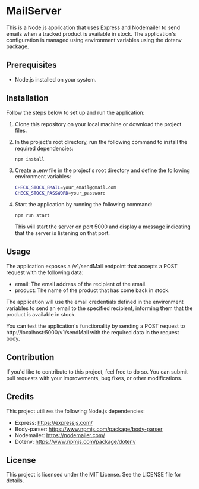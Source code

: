 # MailServer

This is a Node.js application that uses Express and Nodemailer to send emails when a tracked product is available in stock. The application's configuration is managed using environment variables using the dotenv package.

## Prerequisites

- Node.js installed on your system.

## Installation

Follow the steps below to set up and run the application:

1. Clone this repository on your local machine or download the project files.

2. In the project's root directory, run the following command to install the required dependencies:

   ```bash
   npm install
   ```

3. Create a .env file in the project's root directory and define the following environment variables:

   ```bash
   CHECK_STOCK_EMAIL=your_email@gmail.com
   CHECK_STOCK_PASSWORD=your_password
   ```

4. Start the application by running the following command:

   ```bash
   npm run start
   ```

   This will start the server on port 5000 and display a message indicating that the server is listening on that port.

## Usage

The application exposes a /v1/sendMail endpoint that accepts a POST request with the following data:

- email: The email address of the recipient of the email.
- product: The name of the product that has come back in stock.

The application will use the email credentials defined in the environment variables to send an email to the specified recipient, informing them that the product is available in stock.

You can test the application's functionality by sending a POST request to http://localhost:5000/v1/sendMail with the required data in the request body.

## Contribution

If you'd like to contribute to this project, feel free to do so. You can submit pull requests with your improvements, bug fixes, or other modifications.

## Credits

This project utilizes the following Node.js dependencies:

- Express: https://expressjs.com/
- Body-parser: https://www.npmjs.com/package/body-parser
- Nodemailer: https://nodemailer.com/
- Dotenv: https://www.npmjs.com/package/dotenv

## License

This project is licensed under the MIT License. See the LICENSE file for details.
